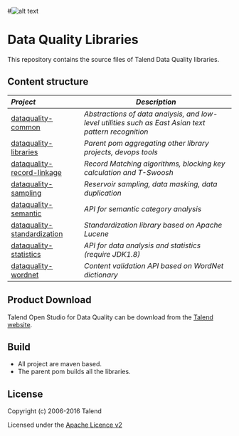 
#![alt text](http://www.talend.com/sites/all/themes/talend_responsive/images/logo.png "Talend")
# Data Quality Libraries

This repository contains the source files of Talend Data Quality libraries.

## Content structure
| _Project_                                                 | _Description_                                                        |
|:----------------------------------------------------------|----------------------------------------------------------------------|
| [dataquality-common](dataquality-common)                  | *Abstractions of data analysis, and low-level utilities such as East Asian text pattern recognition* |
| [dataquality-libraries](dataquality-libraries)            | *Parent pom aggregating other library projects, devops tools*        |
| [dataquality-record-linkage](dataquality-record-linkage)  | *Record Matching algorithms, blocking key calculation and T-Swoosh* |
| [dataquality-sampling](dataquality-sampling)              | *Reservoir sampling, data masking, data duplication*                 |
| [dataquality-semantic](dataquality-semantic)              | *API for semantic category analysis*                                 |
| [dataquality-standardization](dataquality-standardization)| *Standardization library based on Apache Lucene*                     |
| [dataquality-statistics](dataquality-statistics)          | *API for data analysis and statistics (require JDK1.8)*              |
| [dataquality-wordnet](dataquality-wordnet)                | *Content validation API based on WordNet dictionary*                 |


## Product Download

Talend Open Studio for Data Quality can be download from the [Talend website](http://www.talend.com/download/talend-open-studio?qt-product_tos_download_new=2&utm_source=github&utm_campaign=tosdq).

## Build
- All project are maven based.
- The parent pom builds all the libraries.

## License

Copyright (c) 2006-2016 Talend

Licensed under the [Apache Licence v2](https://www.apache.org/licenses/LICENSE-2.0.txt)
